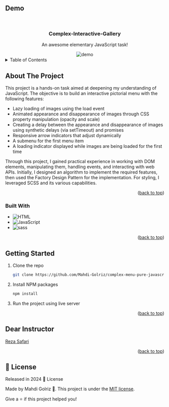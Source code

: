 <a id="readme-top"></a>

<!-- PROJECT Demo -->

## Demo<!-- Required -->

<br />
<div align="center">
  <h3 align="center">Complex-Interactive-Gallery</h3>
  <p align="center">
    An awesome elementary JavaScript task!
  </p>
  <img alt="demo" src='./Images/gif.gif' />
</div>

<!-- TABLE OF CONTENTS -->
<details>
  <summary>Table of Contents</summary>
  <ol>
    <li>
      <a href="#about-the-project">About The Project</a>
      <ul>
        <li><a href="#built-with">Built With</a></li>
      </ul>
    </li>
    <li>
      <a href="#getting-started">Getting Started</a>
    </li>
    <li><a href="#dear-instructor">Contributing</a></li>
    <li><a href="#license">License</a></li>
  </ol>
</details>

<!-- ABOUT THE PROJECT -->

## About The Project

This project is a hands-on task aimed at deepening my understanding of JavaScript. The objective is to build an interactive pictorial menu with the following features:

- Lazy loading of images using the load event
- Animated appearance and disappearance of images through CSS property manipulation (opacity and scale)
- Creating a delay between the appearance and disappearance of images using synthetic delays (via setTimeout) and promises
- Responsive arrow indicators that adjust dynamically
- A submenu for the first menu item
- A loading indicator displayed while images are being loaded for the first time

Through this project, I gained practical experience in working with DOM elements, manipulating them, handling events, and interacting with web APIs. Initially, I designed an algorithm to implement the required features, then used the Factory Design Pattern for the implementation. For styling, I leveraged SCSS and its various capabilities.

<p align="right">(<a href="#readme-top">back to top</a>)</p>

### Built With

- ![HTML][HTML.dev]
- ![JavaScript][JavaScript.js]
- ![sass][sass.css]
<p align="right">(<a href="#readme-top">back to top</a>)</p>

<!-- GETTING STARTED -->

## Getting Started

1. Clone the repo
   ```sh
   git clone https://github.com/Mahdi-Golriz/complex-menu-pure-javascript.git
   ```
2. Install NPM packages
   ```sh
   npm install
   ```
3. Run the project using live server
<p align="right">(<a href="#readme-top">back to top</a>)</p>

## Dear Instructor

<a href="https://github.com/MRezaSafari">
  Reza Safari
</a>
<p align="right">(<a href="#readme-top">back to top</a>)</p>

## :closed_book: License

Released in 2024 :closed_book: License

Made by Mahdi Golriz 🚀.
This project is under the [MIT license](https://opensource.org/licenses/MIT).

Give a ⭐️ if this project helped you!

<!-- MARKDOWN LINKS & IMAGES -->
<!-- https://www.markdownguide.org/basic-syntax/#reference-style-links -->

[HTML.dev]: https://img.shields.io/badge/HTML5-E34F26?style=for-the-badge&logo=html5&logoColor=white
[JavaScript.js]: https://img.shields.io/badge/JavaScript-323330?style=for-the-badge&logo=javascript&logoColor=F7DF1E
[sass.css]: https://img.shields.io/badge/Sass-CC6699?style=for-the-badge&logo=sass&logoColor=white
